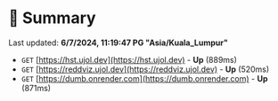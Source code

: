 # 📖 Summary
Last updated: **6/7/2024, 11:19:47 PG "Asia/Kuala_Lumpur"**

- `GET` [https://hst.ujol.dev](https://hst.ujol.dev) - **Up** (889ms)
- `GET` [https://reddviz.ujol.dev](https://reddviz.ujol.dev) - **Up** (520ms)
- `GET` [https://dumb.onrender.com](https://dumb.onrender.com) - **Up** (871ms)
